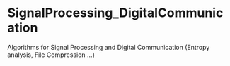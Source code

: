 # SignalProcessing_DigitalCommunication
Algorithms for Signal Processing and Digital Communication (Entropy analysis, File Compression ...)
